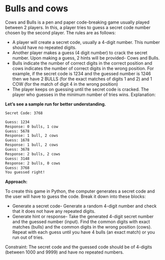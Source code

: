 # Bulls and cows

Cows and Bulls is a pen and paper code-breaking game usually played between 2 players. In this, a player tries to guess a secret code number chosen by the second player. The rules are as follows:

- A player will create a secret code, usually a 4-digit number.  This number should have no repeated digits.
- Another player makes a guess (4 digit number) to crack the secret number. Upon making a guess, 2 hints will be provided- Cows and Bulls.
- Bulls indicate the number of correct digits in the correct position and cows indicates the number of correct digits in the wrong position. For example, if the secret code is 1234 and the guessed number is 1246 then we have 2 BULLS (for the exact matches of digits 1 and 2) and 1 COW (for the match of digit 4 in the wrong position)
- The player keeps on guessing until the secret code is cracked. The player who guesses in the minimum number of tries wins.
Explanation:

**Let’s see a sample run for better understanding.**

```txt
Secret Code: 3768

Guess: 1234
Response: 0 bulls, 1 cow
Guess: 5678
Response: 1 bull, 2 cows
Guess: 1678
Response: 1 bull, 2 cows
Guess: 3678
Response: 2 bulls, 2 cows
Guess: 3148
Response: 2 bulls, 0 cows
Guess: 3768
You guessed right!
```

**Approach:**

To create this game in Python, the computer generates a secret code and the user will have to guess the code. Break it down into these blocks:



- Generate a secret code- Generate a random 4-digit number and check that it does not have any repeated digits.
- Generate hint or response- Take the generated 4-digit secret number and the guessed number (input). Find the common digits with exact matches (bulls) and the common digits in the wrong position (cows). Repeat with each guess until you have 4 bulls (an exact match) or you run out of tries.

Constraint: The secret code and the guessed code should be of 4-digits (between 1000 and 9999) and have no repeated numbers.
